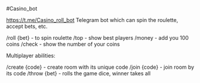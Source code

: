 #Casino_bot

https://t.me/Casino_roll_bot
Telegram bot which can spin the roulette, accept bets, etc.

/roll {bet} - to spin roulette
/top - show best players
/money - add you 100 coins
/check - show the number of your coins

Multiplayer abilities:

/create {code} - create room with its unique code
/join {code} - join room by its code
/throw {bet} - rolls the game dice, winner takes all

